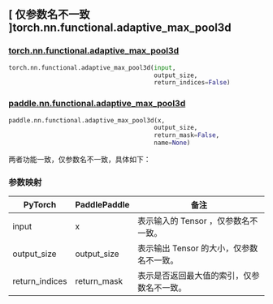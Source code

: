 ## [ 仅参数名不一致 ]torch.nn.functional.adaptive_max_pool3d

### [torch.nn.functional.adaptive_max_pool3d](https://pytorch.org/docs/stable/generated/torch.nn.functional.adaptive_max_pool3d.html?highlight=adaptive_max_pool3d#torch.nn.functional.adaptive_max_pool3d)

```python
torch.nn.functional.adaptive_max_pool3d(input,
                                        output_size,
                                        return_indices=False)
```

### [paddle.nn.functional.adaptive_max_pool3d](https://www.paddlepaddle.org.cn/documentation/docs/zh/api/paddle/nn/functional/adaptive_max_pool3d_cn.html)

```python
paddle.nn.functional.adaptive_max_pool3d(x,
                                        output_size,
                                        return_mask=False,
                                        name=None)
```

两者功能一致，仅参数名不一致，具体如下：
### 参数映射
| PyTorch       | PaddlePaddle | 备注                                                   |
| ------------- | ------------ | ------------------------------------------------------ |
| input           | x           |  表示输入的 Tensor ，仅参数名不一致。               |
| output_size           |  output_size           | 表示输出 Tensor 的大小，仅参数名不一致。               |
| return_indices           |  return_mask          | 表示是否返回最大值的索引，仅参数名不一致。               |
